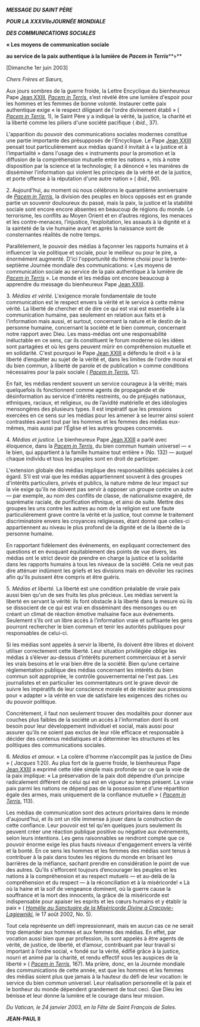 ***MESSAGE DU SAINT PÈRE***

***POUR LA XXXVIIe******JOURNÉE MONDIALE***

***DES COMMUNICATIONS SOCIALES***

**« Les moyens de communication sociale**

**au service de la paix authentique à la lumière de *Pacem in Terris*****»**

\[Dimanche 1er juin 2003\]

*Chers Frères et Sœurs,*

Aux jours sombres de la guerre froide, la Lettre Encyclique du bienheureux Pape [Jean XXIII](/content/john-xxiii/fr.html), *[Pacem in Terris](/content/john-xxiii/fr/encyclicals/documents/hf_j-xxiii_enc_11041963_pacem.html)*, s’est révélé être une lumière d'espoir pour les hommes et les femmes de bonne volonté. Instaurer cette paix authentique exige « le respect diligeant de l'ordre divinement établi » ( *[Pacem in Terris](/content/john-xxiii/fr/encyclicals/documents/hf_j-xxiii_enc_11041963_pacem.html)*, 1), le Saint Père y a indiqué la vérité, la justice, la charité et la liberté comme les piliers d'une société pacifique ( *ibid.*, 37).

L'apparition du pouvoir des communications sociales modernes constitue une partie importante des présupposés de l'Encyclique. Le Pape [Jean XXIII](/content/john-xxiii/fr.html) pensait tout particulièrement aux médias quand il invitait à « la justice et à l’impartialité » dans l'usage des « instruments pour la promotion et la diffusion de la compréhension mutuelle entre les nations », mis à notre disposition par la science et la technologie; il a dénoncé « les manières de disséminer l’information qui violent les principes de la vérité et de la justice, et porte offense à la réputation d'une autre nation » ( *ibid*., 90).

2\. Aujourd'hui, au moment où nous célébrons le quarantième anniversaire de *[Pacem in Terris](/content/john-xxiii/fr/encyclicals/documents/hf_j-xxiii_enc_11041963_pacem.html)*, la division des peuples en blocs opposés est en grande partie un souvenir douloureux du passé, mais la paix, la justice et la stabilité sociale sont encore encore absentes en beaucoup de régions du monde. Le terrorisme, les conflits au Moyen Orient et en d’autres régions, les menaces et les contre-menaces, l’injustice, l’exploitation, les assauts à la dignité et à la sainteté de la vie humaine avant et après la naissance sont de consternantes réalités de notre temps.

Parallèlement, le pouvoir des médias à façonner les rapports humains et à influencer la vie politique et sociale, pour le meilleur ou pour le pire, a énormément augmenté. D'ici l'opportunité du thème choisi pour la trente-septième Journée mondiale des communications: « Les moyens de communication sociale au service de la paix authentique à la lumière de *[Pacem in Terris](/content/john-xxiii/fr/encyclicals/documents/hf_j-xxiii_enc_11041963_pacem.html)* ». Le monde et les médias ont encore beaucoup à apprendre du message du bienheureux Pape [Jean XXIII](/content/john-xxiii/fr.html).

3\. *Médias et vérité.* L'exigence morale fondamentale de toute communication est le respect envers la vérité et le service à cette même vérité. La liberté de chercher et de dire ce qui est vrai est essentielle à la communication humaine, pas seulement en relation aux faits et à l'information mais aussi, et surtout, concernant la nature et le destin de la personne humaine, concernant la société et le bien commun, concernant notre rapport avec Dieu. Les mass-médias ont une responsabilité inéluctable en ce sens, car ils constituent le forum moderne où les idées sont partagées et où les gens peuvent mûrir en compréhension mutuelle et en solidarité. C'est pourquoi le Pape [Jean XXIII](/content/john-xxiii/fr.html) a défendu le droit « à la liberté d’enquêter au sujet de la vérité et, dans les limites de l'ordre moral et du bien commun, à liberté de parole et de publication » comme conditions nécessaires pour la paix sociale ( *[Pacem in Terris](/content/john-xxiii/fr/encyclicals/documents/hf_j-xxiii_enc_11041963_pacem.html)*, 12).

En fait, les médias rendent souvent un service courageux à la vérité; mais quelquefois ils fonctionnent comme agents de propagande et de désinformation au service d'intérêts restreints, ou de préjugés nationaux, ethniques, raciaux, et religieux, ou de l’avidité matérielle et des idéologies mensongères des plusieurs types. Il est impératif que les pressions exercées en ce sens sur les médias pour les amener à se leurrer ainsi soient contrastées avant tout par les hommes et les femmes des médias eux-mêmes, mais aussi par l’Église et les autres groupes concernés.

4\. *Médias et justice.* Le bienheureux Pape [Jean XXIII](/content/john-xxiii/fr.html) a parlé avec éloquence, dans la *[Pacem in Terris](/content/john-xxiii/fr/encyclicals/documents/hf_j-xxiii_enc_11041963_pacem.html)*, du bien commun humain universel — « le bien, qui appartient à la famille humaine tout entière » (No. 132) — auquel chaque individu et tous les peuples sont en droit de participer.

L'extension globale des médias implique des responsabilités spéciales à cet égard. S’il est vrai que les médias appartiennent souvent à des groupes d'intérêts particuliers, privés et publics, la nature même de leur impact sur la vie exige qu'ils ne doivent pas servir à opposer un groupe contre un autre — par exemple, au nom des conflits de classe, de nationalisme exagéré, de suprématie raciale, de purification ethnique, et ainsi de suite. Mettre des groupes les uns contre les autres au nom de la religion est une faute particulièrement grave contre la vérité et la justice, tout comme le traitement discriminatoire envers les croyances religieuses, étant donné que celles-ci appartiennent au niveau le plus profond de la dignité et de la liberté de la personne humaine.

En rapportant fidèlement des événements, en expliquant correctement des questions et en évoquant équitablement des points de vue divers, les médias ont le strict devoir de prendre en charge la justice et la solidarité dans les rapports humains à tous les niveaux de la société. Cela ne veut pas dire atténuer indûment les griefs et les divisions mais en dévoiler les racines afin qu'ils puissent être compris et être guéris.

5\. *Médias et liberté.* La liberté est une condition préalable de vraie paix aussi bien qu'un de ses fruits les plus précieux. Les médias servent la liberté en servant la vérité: ils font obstacle à la liberté dans la mesure où ils se dissocient de ce qui est vrai en disséminant des mensonges ou en créant un climat de réaction émotive malsaine face aux événements. Seulement s’ils ont un libre accès à l’information vraie et suffisante les gens pourront rechercher le bien commun et tenir les autorités publiques pour responsables de celui-ci.

Si les médias sont appelés à servir la liberté, ils doivent être libres et doivent utiliser correctement cette liberté. Leur situation privilégiée oblige les médias à s’élever au-dessus d’intérêts purement commerciaux et à servir les vrais besoins et le vrai bien être de la société. Bien qu’une certaine règlementation publique des médias concernant les intérêts du bien commun soit appropriée, le contrôle gouvernemental ne l'est pas. Les journalistes et en particulier les commentateurs ont le grave devoir de suivre les impératifs de leur conscience morale et de résister aux pressions pour « adapter » la vérité en vue de satisfaire les exigences des riches ou du pouvoir politique.

Concrètement, il faut non seulement trouver des modalités pour donner aux couches plus faibles de la société un accès à l'information dont ils ont besoin pour leur développement individuel et social, mais aussi pour assurer qu'ils ne soient pas exclus de leur rôle efficace et responsable à décider des contenus médiatiques et à déterminer les structures et les politiques des communications sociales.

6\. *Médias et amour.* « La colère d'homme n’accomplit pas la justice de Dieu » ( *Jacques* 1:20). Au plus fort de la guerre froide, le bienheureux Pape [Jean XXIII](/content/john-xxiii/fr.html) a exprimé cette idée simple mais profonde sur ce que la voie de la paix implique: « La préservation de la paix doit dépendre d’un principe radicalement différent de celui qui est en vigueur au temps présent. La vraie paix parmi les nations ne dépend pas de la possession et d'une répartition égale des armes, mais uniquement de la confiance mutuelle » ( *[Pacem in Terris](/content/john-xxiii/fr/encyclicals/documents/hf_j-xxiii_enc_11041963_pacem.html)*, 113).

Les médias de communication sont des acteurs prioritaires dans le monde d'aujourd'hui, et ils ont un rôle immense à jouer dans la construction de cette confiance. Leur pouvoir est tel qu'en quelques jours seulement ils peuvent créer une réaction publique positive ou négative aux événements, selon leurs intentions. Les gens raisonnables se rendront compte que ce pouvoir énorme exige les plus hauts niveaux d'engagement envers la vérité et la bonté. En ce sens les hommes et les femmes des médias sont tenus à contribuer à la paix dans toutes les régions du monde en brisant les barrières de la méfiance, sachant prendre en considération le point de vue des autres. Qu’ils s'efforcent toujours d’encourager les peuples et les nations à la compréhension et au respect mutuels — et au-delà de la compréhension et du respect — à la réconciliation et à la miséricorde! « Là où la haine et la soif de vengeance dominent, où la guerre cause la souffrance et la mort des innocents, la grâce de la miséricorde est indispensable pour apaiser les esprits et les cœurs humains et y établir la paix » ( *[Homélie au Sanctuaire de la Miséricorde Divine à Cracovie-Lagiewniki](/content/john-paul-ii/fr/homilies/2002/documents/hf_jp-ii_hom_20020817_shrine-divine-mercy.html)*, le 17 août 2002, No. 5).

Tout cela représente un défi impressionnant, mais en aucun cas ce ne serait trop demander aux hommes et aux femmes des médias. En effet, par vocation aussi bien que par profession, ils sont appelés à être agents de vérité, de justice, de liberté, et d’amour, contribuant par leur travail si important à l’ordre social, « fondé sur la vérité, édifié grâce à la justice, nourri et animé par la charité, et rendu effectif sous les auspices de la liberté » ( *[Pacem in Terris](/content/john-xxiii/fr/encyclicals/documents/hf_j-xxiii_enc_11041963_pacem.html)*, 167). Ma prière, donc, en la Journée mondiale des communications de cette année, est que les hommes et les femmes des médias soient plus que jamais à la hauteur du défi de leur vocation: le service du bien commun universel. Leur réalisation personnelle et la paix et le bonheur du monde dépendent grandement de tout ceci. Que Dieu les bénisse et leur donne la lumière et le courage dans leur mission.

*Du Vatican, le 24 janvier 2003, en la Fête de Saint François de Sales.*

**JEAN-PAUL II**